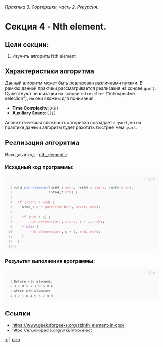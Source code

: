 ﻿_Практика 3. Сортировки, часть 2. Рекурсия._

# Cекция 4 - Nth element.

## Цели секции:

1. Изучить алгоритм Nth element

## Характеристики алгоритма

Данный алгоритм может быть реализован различными путями. В рамках данной практики рассматривается реализация на основе `qsort`. Существуют реализации на основе `introselect` ("introspective selection"), но они сложны для понимания.

* **Time Complexity**: `O(n)`
* **Auxiliary Space**: `O(1)`

Ассимтотическая сложность алгоритма совпадает с `qsort`, но на практике данный алгоритм будет работать быстрее, чем `qsort`.

## Реализация алгоритма

Исходный код - [nth_element.c](../src/nth_element.c)

### Исходный код программы:
![](images/nth_element_code.png)

### Результат выполнения программы:
![](images/nth_element_out.png)

## Ссылки

* https://www.geeksforgeeks.org/stdnth_element-in-cpp/
* https://en.wikipedia.org/wiki/Introselect

[<](3.md) | [plan](../practice.md)

